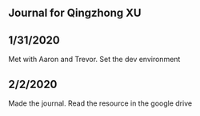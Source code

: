 ## Journal for Qingzhong XU
## 1/31/2020
Met with Aaron and Trevor.
Set the dev environment

## 2/2/2020
Made the journal. Read the resource in the google drive